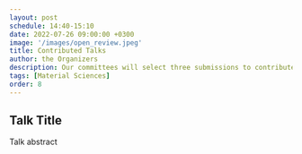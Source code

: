 ```yaml
---
layout: post
schedule: 14:40-15:10
date: 2022-07-26 09:00:00 +0300
image: '/images/open_review.jpeg'
title: Contributed Talks
author: the Organizers
description: Our committees will select three submissions to contribute talks on ML and Materials (each speaker will get 10 minutes talking time)
tags: [Material Sciences]
order: 8
---
```


## Talk Title
Talk abstract
